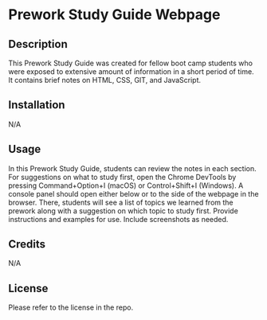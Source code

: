 # Prework Study Guide Webpage

## Description

This Prework Study Guide was created for fellow boot camp students who were exposed to extensive amount of information in a short period of time. It contains brief notes on HTML, CSS, GIT, and JavaScript. 

## Installation

N/A

## Usage

In this Prework Study Guide, students can review the notes in each section. For suggestions on what to study first, open the Chrome DevTools by pressing Command+Option+I (macOS) or Control+Shift+I (Windows). A console panel should open either below or to the side of the webpage in the browser. There, students will see a list of topics we learned from the prework along with a suggestion on which topic to study first.
Provide instructions and examples for use. Include screenshots as needed.

## Credits

N/A

## License

Please refer to the license in the repo.

